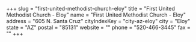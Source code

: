 +++
slug = "first-united-methodist-church-eloy"
title = "First United Methodist Church - Eloy"
name = "First United Methodist Church - Eloy"
address = "605 N. Santa Cruz"
cityIndexKey = "city-az-eloy"
city = "Eloy"
state = "AZ"
postal = "85131"
website = ""
phone = "520-466-3445"
fax = ""
+++
